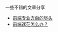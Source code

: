 一些不错的文章分享

* [前端专业方向的尽头](https://www.zhangxinxu.com/life/2019/03/fe-end/)
* [前端迷茫怎么办？](https://www.zhangxinxu.com/life/2019/01/%E5%89%8D%E7%AB%AF%E8%BF%B7%E8%8C%AB/)

